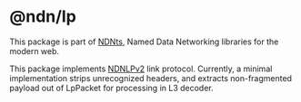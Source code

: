 # @ndn/lp

This package is part of [NDNts](https://yoursunny.com/p/NDNts/), Named Data Networking libraries for the modern web.

This package implements [NDNLPv2](https://redmine.named-data.net/projects/nfd/wiki/NDNLPv2) link protocol.
Currently, a minimal implementation strips unrecognized headers, and extracts non-fragmented payload out of LpPacket for processing in L3 decoder.
